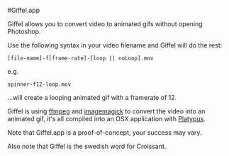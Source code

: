 #Giffel.app

Giffel allows you to convert video to animated gifs without opening Photoshop.

Use the following syntax in your video filename and Giffel will do the rest:

<code>[file-name]-f[frame-rate]-[loop || noLoop].mov</code>

e.g.

<code>spinner-f12-loop.mov</code>

…will create a looping animated gif with a framerate of 12.

Giffel is using [ffmpeg](https://www.ffmpeg.org) and [imagemagick](http://www.imagemagick.org) to convert the video into an animated gif, it's all compiled into an OSX application with [Platypus](http://www.sveinbjorn.org/platypus).

Note that Giffel.app is a proof-of-concept, your success may vary.

Also note that Giffel is the swedish word for Croissant.
